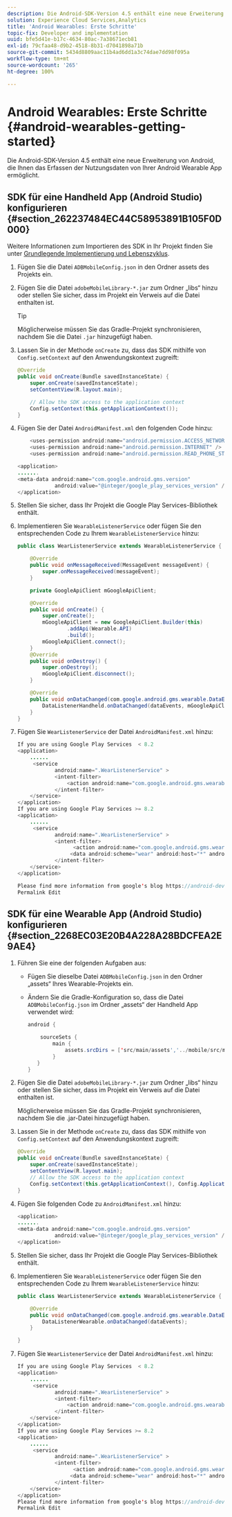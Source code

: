 ```yaml
---
description: Die Android-SDK-Version 4.5 enthält eine neue Erweiterung von Android, die Ihnen das Erfassen der Nutzungsdaten von Ihrer Android Wearable App ermöglicht.
solution: Experience Cloud Services,Analytics
title: 'Android Wearables: Erste Schritte'
topic-fix: Developer and implementation
uuid: bfe5d41e-b17c-4634-80ac-7a38671ecb81
exl-id: 79cfaa48-d9b2-4518-8b31-d7041898a71b
source-git-commit: 5434d8809aac11b4ad6dd1a3c74dae7dd98f095a
workflow-type: tm+mt
source-wordcount: '265'
ht-degree: 100%

---
```


# Android Wearables: Erste Schritte {#android-wearables-getting-started}

Die Android-SDK-Version 4.5 enthält eine neue Erweiterung von Android, die Ihnen das Erfassen der Nutzungsdaten von Ihrer Android Wearable App ermöglicht.

## SDK für eine Handheld App (Android Studio) konfigurieren  {#section_262237484EC44C58953891B105F0D000}

Weitere Informationen zum Importieren des SDK in Ihr Projekt finden Sie unter [Grundlegende Implementierung und Lebenszyklus](/help/android/getting-started/dev-qs.md).

1. Fügen Sie die Datei `ADBMobileConfig.json` in den Ordner assets des Projekts ein.
1. Fügen Sie die Datei `adobeMobileLibrary-*.jar` zum Ordner „libs“ hinzu oder stellen Sie sicher, dass im Projekt ein Verweis auf die Datei enthalten ist.

   >[!TIP]
   >
   >Möglicherweise müssen Sie das Gradle-Projekt synchronisieren, nachdem Sie die Datei `.jar` hinzugefügt haben.

1. Lassen Sie in der Methode `onCreate` zu, dass das SDK mithilfe von `Config.setContext` auf den Anwendungskontext zugreift:

   ```java
   @Override 
   public void onCreate(Bundle savedInstanceState) { 
       super.onCreate(savedInstanceState); 
       setContentView(R.layout.main); 
   
       // Allow the SDK access to the application context 
       Config.setContext(this.getApplicationContext()); 
   }
   ```

1. Fügen Sie der Datei `AndroidManifest.xml` den folgenden Code hinzu:

   ```java
       <uses-permission android:name="android.permission.ACCESS_NETWORK_STATE" /> 
       <uses-permission android:name="android.permission.INTERNET" /> 
       <uses-permission android:name="android.permission.READ_PHONE_STATE" /> 
   
   <application> 
   ....... 
   <meta-data android:name="com.google.android.gms.version" 
               android:value="@integer/google_play_services_version" /> 
   </application>
   ```

1. Stellen Sie sicher, dass Ihr Projekt die Google Play Services-Bibliothek enthält.
1. Implementieren Sie `WearableListenerService` oder fügen Sie den entsprechenden Code zu Ihrem `WearableListenerService` hinzu:

   ```java
   public class WearListenerService extends WearableListenerService { 
   
       @Override 
       public void onMessageReceived(MessageEvent messageEvent) { 
           super.onMessageReceived(messageEvent); 
       } 
   
       private GoogleApiClient mGoogleApiClient; 
   
       @Override 
       public void onCreate() { 
           super.onCreate(); 
           mGoogleApiClient = new GoogleApiClient.Builder(this) 
                   .addApi(Wearable.API) 
                   .build(); 
           mGoogleApiClient.connect(); 
       } 
       @Override 
       public void onDestroy() { 
           super.onDestroy(); 
           mGoogleApiClient.disconnect(); 
       } 
   
       @Override 
       public void onDataChanged(com.google.android.gms.wearable.DataEventBuffer dataEvents) { 
           DataListenerHandheld.onDataChanged(dataEvents, mGoogleApiClient, this); 
       } 
   }
   ```

1. Fügen Sie `WearListenerService` der Datei `AndroidManifest.xml` hinzu:

   ```java
   If you are using Google Play Services  < 8.2 
   <application> 
       ...... 
        <service 
               android:name=".WearListenerService" > 
               <intent-filter> 
                   <action android:name="com.google.android.gms.wearable.BIND_LISTENER" /> 
               </intent-filter> 
       </service> 
   </application> 
   If you are using Google Play Services >= 8.2 
   <application> 
       ...... 
        <service 
               android:name=".WearListenerService" > 
               <intent-filter> 
                     <action android:name="com.google.android.gms.wearable.DATA_CHANGED" /> 
                    <data android:scheme="wear" android:host="*" android:pathPrefix="/abdmobile" /> 
               </intent-filter> 
       </service> 
   </application> 
   
   Please find more information from google's blog https://android-developers.googleblog.com/2016/04/deprecation-of-bindlistener.html. 
   Permalink Edit
   ```

## SDK für eine Wearable App (Android Studio) konfigurieren  {#section_2268EC03E20B4A228A28BDCFEA2E9AE4}

1. Führen Sie eine der folgenden Aufgaben aus:

   * Fügen Sie dieselbe Datei `ADBMobileConfig.json` in den Ordner „assets“ Ihres Wearable-Projekts ein.
   * Ändern Sie die Gradle-Konfiguration so, dass die Datei `ADBMobileConfig.json` im Ordner „assets“ der Handheld App verwendet wird:

      ```java
      android { 
      
          sourceSets { 
              main { 
                  assets.srcDirs = ['src/main/assets','../mobile/src/main/assets'] 
              } 
         } 
      }
      ```

1. Fügen Sie die Datei `adobeMobileLibrary-*.jar` zum Ordner „libs“ hinzu oder stellen Sie sicher, dass im Projekt ein Verweis auf die Datei enthalten ist.

   Möglicherweise müssen Sie das Gradle-Projekt synchronisieren, nachdem Sie die .jar-Datei hinzugefügt haben.

1. Lassen Sie in der Methode `onCreate` zu, dass das SDK mithilfe von `Config.setContext` auf den Anwendungskontext zugreift:

   ```java
   @Override 
   public void onCreate(Bundle savedInstanceState) { 
       super.onCreate(savedInstanceState); 
       setContentView(R.layout.main);      
       // Allow the SDK access to the application context 
       Config.setContext(this.getApplicationContext(), Config.ApplicationType.APPLICATION_TYPE_WEARABLE); 
   }
   ```

1. Fügen Sie folgenden Code zu `AndroidManifest.xml` hinzu:

   ```java
   <application> 
   ....... 
   <meta-data android:name="com.google.android.gms.version" 
               android:value="@integer/google_play_services_version" /> 
   </application>
   ```

1. Stellen Sie sicher, dass Ihr Projekt die Google Play Services-Bibliothek enthält.
1. Implementieren Sie `WearableListenerService` oder fügen Sie den entsprechenden Code zu Ihrem `WearableListenerService` hinzu:

   ```java
   public class WearListenerService extends WearableListenerService { 
   
       @Override 
       public void onDataChanged(com.google.android.gms.wearable.DataEventBuffer dataEvents) { 
           DataListenerWearable.onDataChanged(dataEvents); 
       } 
   
   }
   ```

1. Fügen Sie `WearListenerService` der Datei `AndroidManifest.xml` hinzu:

   ```java
   If you are using Google Play Services  < 8.2 
   <application> 
       ...... 
        <service 
               android:name=".WearListenerService" > 
               <intent-filter> 
                   <action android:name="com.google.android.gms.wearable.BIND_LISTENER" /> 
               </intent-filter> 
       </service> 
   </application> 
   If you are using Google Play Services >= 8.2 
   <application> 
       ...... 
        <service 
               android:name=".WearListenerService" > 
               <intent-filter> 
                     <action android:name="com.google.android.gms.wearable.DATA_CHANGED" /> 
                    <data android:scheme="wear" android:host="*" android:pathPrefix="/abdmobile" /> 
               </intent-filter> 
       </service> 
   </application> 
   Please find more information from google's blog https://android-developers.googleblog.com/2016/04/deprecation-of-bindlistener.html. 
   Permalink Edit
   ```
